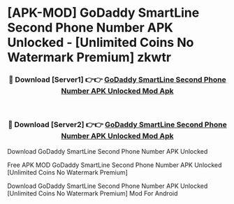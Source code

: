 # [APK-MOD] GoDaddy SmartLine Second Phone Number APK Unlocked - [Unlimited Coins No Watermark Premium] zkwtr



<div align="center">
<h3>🔴 Download [Server1] 👉👉 <a href="https://momento.my/?title=GoDaddy_SmartLine_Second_Phone_Number_APK_Unlocked">GoDaddy SmartLine Second Phone Number APK Unlocked Mod Apk</a></h3><br>

<h3>🔴 Download [Server2] 👉👉 <a href="https://momento.my/?title=GoDaddy_SmartLine_Second_Phone_Number_APK_Unlocked">GoDaddy SmartLine Second Phone Number APK Unlocked Mod Apk</a></h3>
</div>



Download GoDaddy SmartLine Second Phone Number APK Unlocked 

Free APK MOD GoDaddy SmartLine Second Phone Number APK Unlocked [Unlimited Coins No Watermark Premium]

Download GoDaddy SmartLine Second Phone Number APK Unlocked [Unlimited Coins No Watermark Premium] Mod For Android
